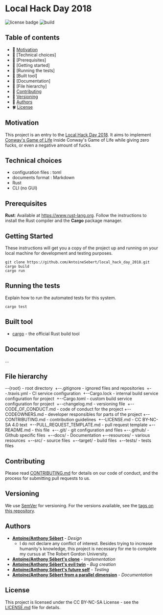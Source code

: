 # Local Hack Day 2018

![license badge](https://img.shields.io/badge/license-CC%20BY--NC--SA%20%204.0-lightgrey.svg)
![build](https://travis-ci.com/AntoineSebert/local_hack_day_2018.svg?branch=master)

## Table of contents

- :fallen_leaf: [Motivation](#motivation)
- 💐 [Technical choices]
- :hibiscus: [Prerequisites]
- :ear_of_rice: [Getting started]
- :sunflower: [Running the tests]
- :maple_leaf: [Built tool]
- 🌲 [Documentation]
- 🌹 [File hierarchy]
- :seedling: [Contributing](#contributing)
- :cactus: [Versioning](#versioning)
- :leaves: [Authors](#authors)
- :four_leaf_clover: [License](#license)

## Motivation

This project is an entry to the [Local Hack Day 2018](https://localhackday.mlh.io/). It aims to implement [Conway's Game of Life](https://en.wikipedia.org/wiki/Conway%27s_Game_of_Life) inside Conway's Game of Life while giving zero fucks, or even a negative amount of fucks.

## Technical choices

* configuration files : toml
* documents format : Markdown
* Rust
* CLI (no GUI)

## Prerequisites

**Rust**: Available at https://www.rust-lang.org. Follow the instructions to install the Rust compiler and the **Cargo** package manager.

## Getting Started

These instructions will get you a copy of the project up and running on your local machine for development and testing purposes.

```
git clone https://github.com/AntoineSebert/local_hack_day_2018.git
cargo build
cargo run
```

## Running the tests

Explain how to run the automated tests for this system.

```
cargo test
```

## Built tool

* [cargo](https://doc.rust-lang.org/cargo/) - the official Rust build tool

## Documentation

...

## File hierarchy

--{root}									- root directory
​	+--.gitignore							- ignored files and repositories
​	+--.travis.yml							- CI service configuration
​	+--Cargo.lock							- internal build service configuration for project
​	+--Cargo.toml							- custom build service configuration for project
​	+--changelog.md						- versioning file
​	+--CODE_OF_CONDUCT.md				- code of conduct for the project
​	+--CODEOWNERS.md					- developer responsibles for parts of the project
​	+--CONTRIBUTING.md					- contribution guidelines
​	+--LICENSE.md						- CC BY-NC-SA 4.0 text
​	+--PULL_REQUEST_TEMPLATE.md		- pull request template
​	+--README.md						- this file
​	+--.git/								- git configuration and files
​	+--.github/							- Github specific files
​	+--docs/								- Documentation
​	+--resources/							- various resources
​	+--src/								- source files
​	+--target/								- build files
​	+--tests/								- tests files

## Contributing

Please read [CONTRIBUTING.md](CONTRIBUTING.md) for details on our code of conduct, and the process for submitting pull requests to us.

## Versioning

We use [SemVer](http://semver.org/) for versioning. For the versions available, see the [tags on this repository](https://github.com/your/project/tags). 

## Authors
* [**Antoine/Anthony Sébert**](https://github.com/AntoineSebert) - *Design*
	* I do not declare any conflict of interest. Besides trying to increase humanity's knowledge, this project is necessary for me to complete my cursus at The Robert Gordon University.
* [**Antoine/Anthony Sébert's clone**](https://github.com/AntoineSebert) - *Implementation*
* [**Antoine/Anthony Sébert's evil twin**](https://github.com/AntoineSebert) - *Bug creation*
* [**Antoine/Anthony Sébert's future self**](https://github.com/AntoineSebert) - *Testing*
* [**Antoine/Anthony Sébert from a parallel dimension**](https://github.com/AntoineSebert) - *Documentation*

## License

This project is licensed under the CC BY-NC-SA License - see the [LICENSE.md](LICENSE.md) file for details.